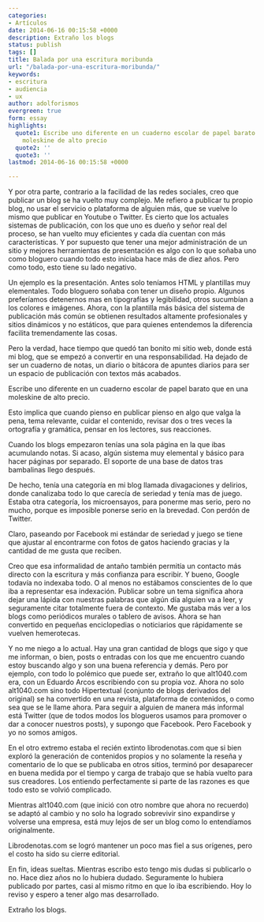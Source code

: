```yaml
---
categories:
- Artículos
date: 2014-06-16 00:15:58 +0000
description: Extraño los blogs
status: publish
tags: []
title: Balada por una escritura moribunda
url: "/balada-por-una-escritura-moribunda/"
keywords:
- escritura
- audiencia
- ux
author: adolforismos
evergreen: true
form: essay
highlights:
  quote1: Escribe uno diferente en un cuaderno escolar de papel barato que en una
    moleskine de alto precio
  quote2: ''
  quote3: ''
lastmod: 2014-06-16 00:15:58 +0000

---
```

Y por otra parte, contrario a la facilidad de las redes sociales, creo que publicar un blog se ha vuelto muy complejo. Me refiero a publicar tu propio blog, no usar el servicio o plataforma de alguien más, que se vuelve lo mismo que publicar en Youtube o Twitter. Es cierto que los actuales sistemas de publicación, con los que uno es dueño y señor real del proceso, se han vuelto muy eficientes y cada día cuentan con más características. Y por supuesto que tener una mejor administración de un sitio y mejores herramientas de presentación es algo con lo que soñaba uno como bloguero cuando todo esto iniciaba hace más de diez años. Pero como todo, esto tiene su lado negativo.


Un ejemplo es la presentación. Antes solo teníamos HTML y plantillas muy elementales. Todo bloguero soñaba con tener un diseño propio. Algunos preferíamos detenernos mas en tipografías y legibilidad, otros sucumbían a los colores e imágenes. Ahora, con la plantilla más básica del sistema de publicación más común se obtienen resultados altamente profesionales y sitios dinámicos y no estáticos, que para quienes entendemos la diferencia facilita tremendamente las cosas.


Pero la verdad, hace tiempo que quedó tan bonito mi sitio web, donde está mi blog, que se empezó a convertir en una responsabilidad. Ha dejado de ser un cuaderno de notas, un diario o bitácora de apuntes diarios para ser un espacio de publicación con textos más acabados.

Escribe uno diferente en un cuaderno escolar de papel barato que en una moleskine de alto precio.

Esto implica que cuando pienso en publicar pienso en algo que valga la pena, tema relevante, cuidar el contenido, revisar dos o tres veces la ortografía y gramática, pensar en los lectores, sus reacciones.

Cuando los blogs empezaron tenías una sola página en la que ibas acumulando notas. Si acaso, algún sistema muy elemental y básico para hacer páginas por separado. El soporte de una base de datos tras bambalinas llego después.

De hecho, tenía una categoría en mi blog llamada divagaciones y delirios, donde canalizaba todo lo que carecía de seriedad y tenía mas de juego. Estaba otra categoría, los microensayos, para ponerme mas serio, pero no mucho, porque es imposible ponerse serio en la brevedad. Con perdón de Twitter.

Claro, paseando por Facebook mi estándar de seriedad y juego se tiene que ajustar al encontrarme con fotos de gatos haciendo gracias y la cantidad de me gusta que reciben.

Creo que esa informalidad de antaño también permitía un contacto más directo con la escritura y más confianza para escribir. Y bueno, Google todavía no indexaba todo. O al menos no estábamos conscientes de lo que iba a representar esa indexación. Publicar sobre un tema significa ahora dejar una lápida con nuestras palabras que algún día alguien va a leer, y seguramente citar totalmente fuera de contexto. Me gustaba más ver a los blogs como periódicos murales o tablero de avisos. Ahora se han convertido en pequeñas enciclopedias o noticiarios que rápidamente se vuelven hemerotecas.

Y no me niego a lo actual. Hay una gran cantidad de blogs que sigo y que me informan, o bien, posts o entradas con los que me encuentro cuando estoy buscando algo y son una buena referencia y demás. Pero por ejemplo, con todo lo polémico que puede ser, extraño lo que alt1040.com era, con un Eduardo Arcos escribiendo con su propia voz. Ahora no solo alt1040.com sino todo Hipertextual (conjunto de blogs derivados del original) se ha convertido en una revista, plataforma de contenidos, o como sea que se le llame ahora. Para seguir a alguien de manera más informal está Twitter (que de todos modos los blogueros usamos para promover o dar a conocer nuestros posts), y supongo que Facebook. Pero Facebook y yo no somos amigos.

En el otro extremo estaba el recién extinto librodenotas.com que si bien exploró la generación de contenidos propios y no solamente la reseña y comentario de lo que se publicaba en otros sitios, terminó por desaparecer en buena medida por el tiempo y carga de trabajo que se había vuelto para sus creadores. Los entiendo perfectamente si parte de las razones es que todo esto se volvió complicado.

Mientras alt1040.com (que inició con otro nombre que ahora no recuerdo) se adaptó al cambio y no solo ha logrado sobrevivir sino expandirse y volverse una empresa, está muy lejos de ser un blog como lo entendíamos originalmente.

Librodenotas.com se logró mantener un poco mas fiel a sus orígenes, pero el costo ha sido su cierre editorial.

En fin, ideas sueltas. Mientras escribo esto tengo mis dudas si publicarlo o no. Hace diez años no lo hubiera dudado. Seguramente lo hubiera publicado por partes, casi al mismo ritmo en que lo iba escribiendo. Hoy lo reviso y espero a tener algo mas desarrollado.

Extraño los blogs.
